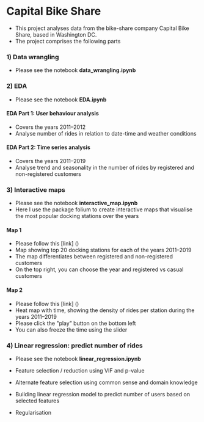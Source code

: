 # Capital Bike Share 

* This project analyses data from the bike-share company Capital Bike Share, based in Washington DC. 
* The project comprises the following parts

### 1) Data wrangling
* Please see the notebook **data_wrangling.ipynb**

### 2) EDA 
* Please see the notebook **EDA.ipynb**

#### EDA Part 1: User behaviour analysis
* Covers the years 2011–2012
* Analyse number of rides in relation to date-time and weather conditions

#### EDA Part 2: Time series analysis
* Covers the years 2011–2019
* Analyse trend and seasonality in the number of rides by registered and non-registered customers

### 3) Interactive maps
* Please see the notebook **interactive_map.ipynb**
* Here I use the package folium to create interactive maps that visualise the most popular docking stations over the years

#### Map 1
* Please follow this [link] ()
* Map showing top 20 docking stations for each of the years 2011–2019
* The map differentiates between registered and non-registered customers
* On the top right, you can choose the year and registered vs casual customers

#### Map 2
* Please follow this [link] ()
* Heat map with time, showing the density of rides per station during the years 2011–2019
* Please click the "play" button on the bottom left
* You can also freeze the time using the slider

### 4) Linear regression: predict number of rides

* Please see the notebook **linear_regression.ipynb**

* Feature selection / reduction using VIF and p-value
* Alternate feature selection using common sense and domain knowledge
* Building linear regression model to predict number of users based on selected features
* Regularisation
